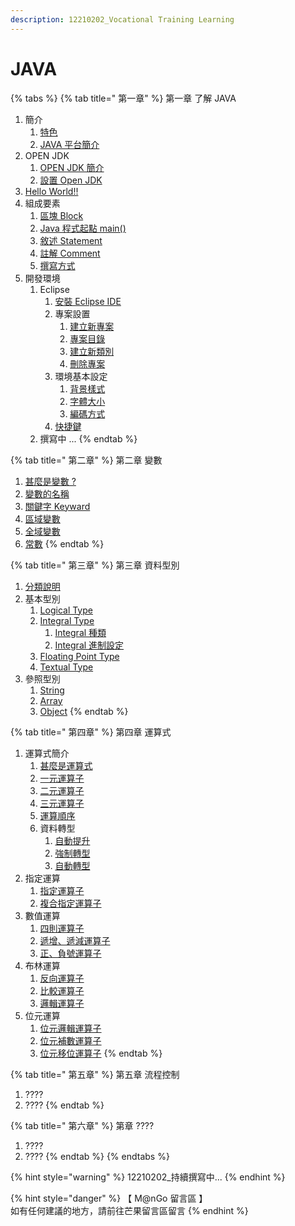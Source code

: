 ```yaml
---
description: 12210202_Vocational Training Learning
---
```


# JAVA

{% tabs %}
{% tab title=" 第一章" %}
第一章  了解 JAVA

1. 簡介
   1. [特色](di-yi-zhang-le-jie-java/jian-jie/te-se.md)
   2. [JAVA 平台簡介](di-yi-zhang-le-jie-java/jian-jie/java-ping-tai-jian-jie.md)
2. OPEN JDK
   1. [OPEN JDK 簡介](di-yi-zhang-le-jie-java/open-jdk/open-jdk-jian-jie.md)
   2. [設置 Open JDK](di-yi-zhang-le-jie-java/open-jdk/she-zhi-open-jdk.md)
3. [Hello World!!](di-yi-zhang-le-jie-java/hello-world.md)
4. 組成要素
   1. [區塊 Block](di-yi-zhang-le-jie-java/zu-cheng-yao-su/qu-kuai-block.md)
   2. [Java 程式起點 main()](di-yi-zhang-le-jie-java/zu-cheng-yao-su/java-cheng-shi-qi-dian-main.md)
   3. [敘述 Statement](di-yi-zhang-le-jie-java/zu-cheng-yao-su/xu-shu-statement.md)
   4. [註解 Comment](di-yi-zhang-le-jie-java/zu-cheng-yao-su/zhu-jie-comment.md)
   5. [撰寫方式](di-yi-zhang-le-jie-java/zu-cheng-yao-su/zhuan-xie-fang-shi.md)
5. 開發環境
   1. Eclipse
      1. [安裝 Eclipse IDE](di-yi-zhang-le-jie-java/kai-fa-huan-jing/eclipse/an-zhuang-eclipse-ide.md)
      2. 專案設置
         1. [建立新專案](di-yi-zhang-le-jie-java/kai-fa-huan-jing/eclipse/zhuan-an-she-zhi/jian-li-xin-zhuan-an.md)
         2. [專案目錄](di-yi-zhang-le-jie-java/kai-fa-huan-jing/eclipse/zhuan-an-she-zhi/zhuan-an-mu-lu.md)
         3. [建立新類別](di-yi-zhang-le-jie-java/kai-fa-huan-jing/eclipse/zhuan-an-she-zhi/jian-li-xin-lei-bie.md)
         4. [刪除專案](di-yi-zhang-le-jie-java/kai-fa-huan-jing/eclipse/zhuan-an-she-zhi/shan-chu-zhuan-an.md)
      3. 環境基本設定
         1. [背景樣式](di-yi-zhang-le-jie-java/kai-fa-huan-jing/eclipse/huan-jing-ji-ben-she-ding/bei-jing-yang-shi.md)
         2. [字體大小](di-yi-zhang-le-jie-java/kai-fa-huan-jing/eclipse/huan-jing-ji-ben-she-ding/zi-ti-da-xiao.md)
         3. [編碼方式](di-yi-zhang-le-jie-java/kai-fa-huan-jing/eclipse/huan-jing-ji-ben-she-ding/bian-ma-fang-shi.md)
      4. [快捷鍵](di-yi-zhang-le-jie-java/kai-fa-huan-jing/eclipse/kuai-jie-jian.md)
   2. 撰寫中 ...
{% endtab %}

{% tab title=" 第二章" %}
第二章 變數

1. [甚麼是變數 ?](di-er-zhang-bian-shu/shen-mo-shi-bian-shu.md)
2. [變數的名稱](di-er-zhang-bian-shu/bian-shu-de-ming-cheng.md)
3. [關鍵字 Keyward](di-er-zhang-bian-shu/guan-jian-zi-keyword.md)
4. [區域變數](di-er-zhang-bian-shu/qu-yu-bian-shu.md)
5. [全域變數](di-er-zhang-bian-shu/quan-yu-bian-shu.md)
6. [常數](di-er-zhang-bian-shu/chang-shu.md)
{% endtab %}

{% tab title=" 第三章" %}
第三章  資料型別

1. [分類說明](di-san-zhang-zi-liao-xing-bie/fen-lei-shuo-ming.md)
2. 基本型別
   1. [Logical Type](di-san-zhang-zi-liao-xing-bie/ji-ben-xing-bie/logical-type.md)
   2. [Integral Type](di-san-zhang-zi-liao-xing-bie/ji-ben-xing-bie/integral-type/integral-zhong-lei.md)
      1. [Integral 種類](di-san-zhang-zi-liao-xing-bie/ji-ben-xing-bie/integral-type/integral-zhong-lei.md)
      2. [Integral 進制設定](di-san-zhang-zi-liao-xing-bie/ji-ben-xing-bie/integral-type/integral-jin-zhi-she-ding.md)
   3. [Floating Point Type](di-san-zhang-zi-liao-xing-bie/ji-ben-xing-bie/floating-point-type.md)
   4. [Textual Type](di-san-zhang-zi-liao-xing-bie/ji-ben-xing-bie/textual-type.md)
3. 參照型別
   1. [String](di-san-zhang-zi-liao-xing-bie/can-zhao-xing-bie/string.md)
   2. [Array](di-san-zhang-zi-liao-xing-bie/can-zhao-xing-bie/array.md)
   3. [Object](di-san-zhang-zi-liao-xing-bie/can-zhao-xing-bie/object.md)
{% endtab %}

{% tab title=" 第四章" %}
第四章  運算式

1. 運算式簡介
   1. [甚麼是運算式](di-si-zhang-yun-suan-shi/yun-suan-shi-jian-jie/shen-mo-shi-yun-suan-shi.md)
   2. [一元運算子](di-si-zhang-yun-suan-shi/yun-suan-shi-jian-jie/yi-yuan-yun-suan-zi.md)
   3. [二元運算子](di-si-zhang-yun-suan-shi/yun-suan-shi-jian-jie/er-yuan-yun-suan-zi.md)
   4. [三元運算子](di-si-zhang-yun-suan-shi/yun-suan-shi-jian-jie/san-yuan-yun-suan-zi.md)
   5. [運算順序](di-si-zhang-yun-suan-shi/yun-suan-shi-jian-jie/yun-suan-shun-xu.md)
   6. 資料轉型
      1. [自動提升](di-si-zhang-yun-suan-shi/yun-suan-shi-jian-jie/zi-liao-zhuan-xing/zi-dong-ti-sheng.md)
      2. [強制轉型](di-si-zhang-yun-suan-shi/yun-suan-shi-jian-jie/zi-liao-zhuan-xing/qiang-zhi-zhuan-xing.md)
      3. [自動轉型](di-si-zhang-yun-suan-shi/yun-suan-shi-jian-jie/zi-liao-zhuan-xing/zi-dong-zhuan-xing.md)
2. 指定運算
   1. [指定運算子](di-si-zhang-yun-suan-shi/zhi-ding-yun-suan/zhi-ding-yun-suan-zi.md)
   2. [複合指定運算子](di-si-zhang-yun-suan-shi/zhi-ding-yun-suan/fu-he-zhi-ding-yun-suan-zi.md)
3. 數值運算
   1. [四則運算子](di-si-zhang-yun-suan-shi/shu-zhi-yun-suan/si-ze-yun-suan-zi.md)
   2. [遞增、遞減運算子](di-si-zhang-yun-suan-shi/shu-zhi-yun-suan/di-zeng-di-jian-yun-suan-zi.md)
   3. [正、負號運算子](di-si-zhang-yun-suan-shi/shu-zhi-yun-suan/zheng-fu-hao-yun-suan-zi.md)
4. 布林運算
   1. [反向運算子](di-si-zhang-yun-suan-shi/bu-lin-yun-suan/fan-xiang-yun-suan-zi.md)
   2. [比較運算子](di-si-zhang-yun-suan-shi/bu-lin-yun-suan/bi-jiao-yun-suan-zi.md)
   3. [邏輯運算子](di-si-zhang-yun-suan-shi/bu-lin-yun-suan/luo-ji-yun-suan-zi.md)
5. 位元運算
   1. [位元邏輯運算子](di-si-zhang-yun-suan-shi/wei-yuan-yun-suan/wei-yuan-luo-ji-yun-suan-zi.md)
   2. [位元補數運算子](di-si-zhang-yun-suan-shi/wei-yuan-yun-suan/wei-yuan-bu-shu-yun-suan-zi.md)
   3. [位元移位運算子](di-si-zhang-yun-suan-shi/wei-yuan-yun-suan/wei-yuan-yi-wei-yun-suan-zi.md)
{% endtab %}

{% tab title=" 第五章" %}
第五章  流程控制

1. ????
2. ????
{% endtab %}

{% tab title=" 第六章" %}
第章  ????

1. ????
2. ????
{% endtab %}
{% endtabs %}

{% hint style="warning" %}
12210202\_持續撰寫中...
{% endhint %}

{% hint style="danger" %}
【 M@nGo 留言區 】\
如有任何建議的地方，請前往芒果留言區留言
{% endhint %}
